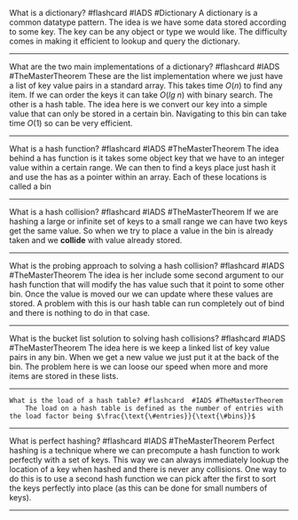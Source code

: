 What is a dictionary? #flashcard #IADS #Dictionary
	A dictionary is a common datatype pattern. The idea is we have some data stored according to some key. The key can be any object or type we would like. The difficulty comes in making it efficient to lookup and query the dictionary.

---
What are the two main implementations of a dictionary? #flashcard  #IADS #TheMasterTheorem 
	These are the list implementation where we just have a list of key value pairs in a standard array. This takes time $O(n)$ to find any item. If we can order the keys it can take $O(lg\hspace{3pt}n)$ with binary search.
	The other is a hash table. The idea here is we convert our key into a simple value that can only be stored in a certain bin. Navigating to this bin can take time $O(1)$  so can be very efficient.

---
What is a hash function? #flashcard  #IADS #TheMasterTheorem 
	The idea behind a has function is it takes some object key that we have to an integer value within a certain range. We can then to find a keys place just hash it and use the has as a pointer within an array. Each of these locations is called a bin

---
What is a hash collision? #flashcard  #IADS #TheMasterTheorem 
	If we are hashing a large or infinite set of keys to a small range we can have two keys get the same value. So when we try to place a value in the bin is already taken and we **collide** with value already stored.

---
What is the probing approach to solving a hash collision? #flashcard  #IADS #TheMasterTheorem
	The idea is her include some second argument to our hash function that will modify the has value such that it point to some other bin. Once the value is moved our we can update where these values are stored. A problem with this is our hash table can run completely out of bind and there is nothing to do in that case.

---
What is the bucket list solution to solving hash collisions? #flashcard  #IADS #TheMasterTheorem 
	The idea here is we keep a linked list of key value pairs in any bin. When we get a new value we just put it at the back of the bin. The problem here is we can loose our speed when more and more items are stored in these lists.

---
	What is the load of a hash table? #flashcard  #IADS #TheMasterTheorem 
		The load on a hash table is defined as the number of entries with the load factor being $\frac{\text{\#entries}}{\text{\#bins}}$

---
What is perfect hashing? #flashcard  #IADS #TheMasterTheorem 
	Perfect hashing is a technique where we can precompute a hash function to work perfectly with a set of keys. This way we can always immediately lookup the location of a key when hashed and there is never any collisions. One way to do this is to use a second hash function we can pick after the first to sort the keys perfectly into place (as this can be done for small numbers of keys).

---
